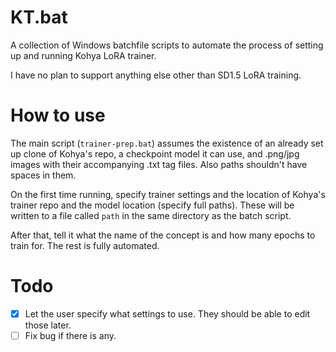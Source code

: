 # KT.bat
A collection of Windows batchfile scripts to automate the process of setting up and running Kohya LoRA trainer.

I have no plan to support anything else other than SD1.5 LoRA training.

# How to use
The main script (`trainer-prep.bat`) assumes the existence of an already set up clone of Kohya's repo, a checkpoint model it can use, and .png/jpg images with their accompanying .txt tag files. Also paths shouldn't have spaces in them.

On the first time running, specify trainer settings and the location of Kohya's trainer repo and the model location (specify full paths). These will be written to a file called `path` in the same directory as the batch script.

After that, tell it what the name of the concept is and how many epochs to train for. The rest is fully automated.

# Todo
- [x] Let the user specify what settings to use. They should be able to edit those later.
- [ ] Fix bug if there is any.
